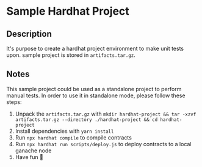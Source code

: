 # Sample Hardhat Project
## Description
It's purpose to create a hardhat project environment to make unit tests upon. sample project is stored in `artifacts.tar.gz`.
## Notes
This sample project could be used as a standalone project to perform manual tests. In order to use it in standalone mode, please follow these steps:
1) Unpack the `artifacts.tar.gz` with `mkdir hardhat-project && tar -xzvf artifacts.tar.gz --directory ./hardhat-project && cd hardhat-project`
2) Install dependencies with `yarn install`
3) Run `npx hardhat compile` to compile contracts
4) Run `npx hardhat run scripts/deploy.js` to deploy contracts to a local ganache node
5) Have fun 🥳
